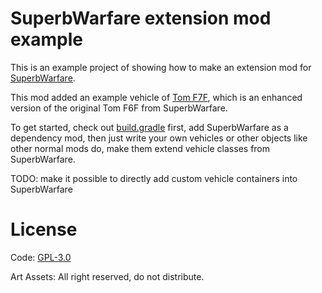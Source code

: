 # SuperbWarfare extension mod example

This is an example project of showing how to make an extension mod
for [SuperbWarfare](https://github.com/Mercurows/SuperbWarfare).

This mod added an example vehicle of [Tom F7F](./src/main/java/tech/lq0/ashvehicle/entity/Tom7Entity.java), which is
an enhanced version of the original Tom F6F from SuperbWarfare.

To get started, check out [build.gradle](build.gradle) first, add SuperbWarfare as a dependency mod, then just write
your own vehicles or other objects like other normal mods do, make them extend vehicle classes from SuperbWarfare.

TODO: make it possible to directly add custom vehicle containers into SuperbWarfare

# License

Code: [GPL-3.0](LICENSE)

Art Assets: All right reserved, do not distribute.

